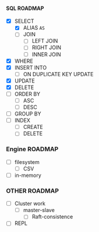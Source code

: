 #### SQL ROADMAP

- [x] SELECT
  - [x] ALIAS `AS`
  - [ ] JOIN
    - [ ] LEFT JOIN
    - [ ] RIGHT JOIN
    - [ ] INNER JOIN
- [x] WHERE
- [x] INSERT INTO
  - [ ] ON DUPLICATE KEY UPDATE
- [x] UPDATE
- [x] DELETE
- [ ] ORDER BY
  - [ ] ASC
  - [ ] DESC
- [ ] GROUP BY
- [ ] INDEX
  - [ ] CREATE
  - [ ] DELETE

### Engine ROADMAP

- [ ] filesystem
  - [ ] CSV
- [ ] in-memory

### OTHER ROADMAP

- [ ] Cluster work
  - [ ] master-slave
    - [ ] Raft-consistence
- [ ] REPL
